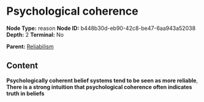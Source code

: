 # Psychological coherence

**Node Type:** reason
**Node ID:** b448b30d-eb90-42c8-be47-6aa943a52038
**Depth:** 2
**Terminal:** No

**Parent:** [Reliabilism](reliabilism.md)

## Content

**Psychologically coherent belief systems tend to be seen as more reliable**, **There is a strong intuition that psychological coherence often indicates truth in beliefs**
